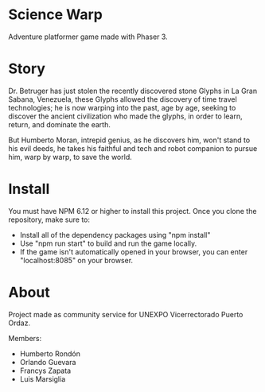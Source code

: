 # Science Warp

Adventure platformer game made with Phaser 3.

# Story

Dr. Betruger has just stolen the recently discovered stone Glyphs in La Gran Sabana, Venezuela, these Glyphs allowed the discovery of time travel technologies; he is now warping into the past, age by age, seeking to discover the ancient civilization who made the glyphs, in order to learn, return, and dominate the earth.

But Humberto Moran, intrepid genius, as he discovers him, won't stand to his evil deeds, he takes his faithful and tech and robot companion to pursue him, warp by warp, to save the world.

# Install

You must have NPM 6.12 or higher to install this project. Once you clone the repository, make sure to:
- Install all of the dependency packages using "npm install"
- Use "npm run start" to build and run the game locally.
- If the game isn't automatically opened in your browser, you can enter "localhost:8085" on your browser.

# About

Project made as community service for UNEXPO Vicerrectorado Puerto Ordaz.

Members:
- Humberto Rondón
- Orlando Guevara
- Francys Zapata
- Luis Marsiglia
